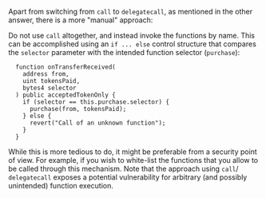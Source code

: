 Apart from switching from `call` to `delegatecall`,
as mentioned in the other answer,
there is a more "manual" approach:

Do not use `call` altogether, and instead invoke the functions by name.
This can be accomplished using an `if ... else` control structure that compares
the `selector` parameter with the intended function selector (`purchase`):

```solidity
  function onTransferReceived(
    address from,
    uint tokensPaid,
    bytes4 selector
  ) public acceptedTokenOnly {
    if (selector == this.purchase.selector) {
      purchase(from, tokensPaid);
    } else {
      revert("Call of an unknown function");
    }
  }
```

While this is more tedious to do, it might be preferable from a security point of view.
For example, if you wish to white-list the functions that you allow to be called through
this mechanism.
Note that the approach using `call`/ `delegatecall` exposes a potential vulnerability
for arbitrary (and possibly unintended) function execution.